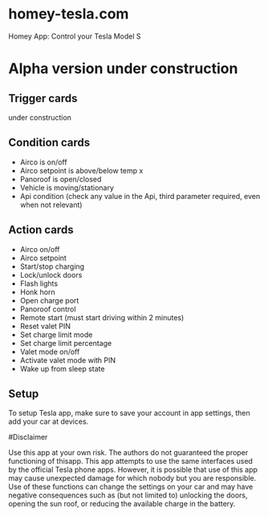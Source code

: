 # homey-tesla.com
Homey App: Control your Tesla Model S

# Alpha version under construction

## Trigger cards
under construction

## Condition cards
- Airco is on/off
- Airco setpoint is above/below temp x
- Panoroof is open/closed
- Vehicle is moving/stationary
- Api condition (check any value in the Api, third parameter required, even when not relevant)

## Action cards
- Airco on/off
- Airco setpoint
- Start/stop charging
- Lock/unlock doors
- Flash lights
- Honk horn
- Open charge port
- Panoroof control
- Remote start (must start driving within 2 minutes)
- Reset valet PIN
- Set charge limit mode
- Set charge limit percentage
- Valet mode on/off
- Activate valet mode with PIN
- Wake up from sleep state

## Setup
To setup Tesla app, make sure to save your account in app settings, then add your car at devices.

#Disclaimer

Use this app at your own risk. The authors do not guaranteed the proper functioning of thisapp. This app attempts to use the same interfaces used by the official Tesla phone apps. However, it is possible that use of this app may cause unexpected damage for which nobody but you are responsible. Use of these functions can change the settings on your car and may have negative consequences such as (but not limited to) unlocking the doors, opening the sun roof, or reducing the available charge in the battery.

